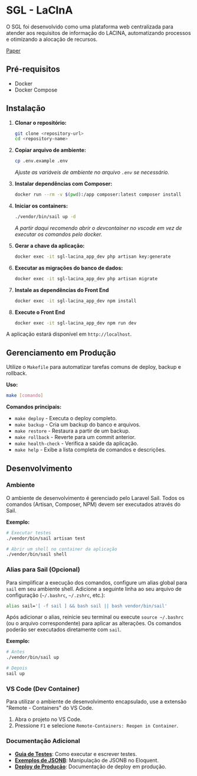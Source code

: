 # SGL - LaCInA

O SGL foi desenvolvido como uma plataforma web centralizada para atender aos requisitos de informação do LACINA, automatizando processos e otimizando a alocação de recursos.

[Paper](https://drive.google.com/file/d/1DGJ1X8XbEowwcvHyeO0IlEcSHr7eRtOD/view?usp=sharing)

## Pré-requisitos

- Docker
- Docker Compose

## Instalação

1.  **Clonar o repositório:**

    ```bash
    git clone <repository-url>
    cd <repository-name>
    ```

2.  **Copiar arquivo de ambiente:**

    ```bash
    cp .env.example .env
    ```

    _Ajuste as variáveis de ambiente no arquivo `.env` se necessário._

3.  **Instalar dependências com Composer:**

    ```bash
    docker run --rm -v $(pwd):/app composer:latest composer install
    ```

4.  **Iniciar os containers:**

    ```bash
    ./vendor/bin/sail up -d
    ```

    _A partir daqui recomendo abrir o devcontainer no vscode em vez de executar os comandos pelo docker._

5.  **Gerar a chave da aplicação:**

    ```bash
    docker exec -it sgl-lacina_app_dev php artisan key:generate
    ```

6.  **Executar as migrações do banco de dados:**

    ```bash
    docker exec -it sgl-lacina_app_dev php artisan migrate
    ```

7. **Instale as dependências do Front End**

    ```bash
    docker exec -it sgl-lacina_app_dev npm install
    ```

8. **Execute o Front End**

    ```bash
    docker exec -it sgl-lacina_app_dev npm run dev
    ```

A aplicação estará disponível em `http://localhost`.

## Gerenciamento em Produção

Utilize o `Makefile` para automatizar tarefas comuns de deploy, backup e rollback.

**Uso:**

```bash
make [comando]
```

**Comandos principais:**

- `make deploy` - Executa o deploy completo.
- `make backup` - Cria um backup do banco e arquivos.
- `make restore` - Restaura a partir de um backup.
- `make rollback` - Reverte para um commit anterior.
- `make health-check` - Verifica a saúde da aplicação.
- `make help` - Exibe a lista completa de comandos e descrições.

## Desenvolvimento

### Ambiente

O ambiente de desenvolvimento é gerenciado pelo Laravel Sail. Todos os comandos (Artisan, Composer, NPM) devem ser executados através do Sail.

**Exemplo:**

```bash
# Executar testes
./vendor/bin/sail artisan test

# Abrir um shell no container da aplicação
./vendor/bin/sail shell
```

### Alias para Sail (Opcional)

Para simplificar a execução dos comandos, configure um alias global para `sail` em seu ambiente shell. Adicione a seguinte linha ao seu arquivo de configuração (`~/.bashrc`, `~/.zshrc`, etc.):

```bash
alias sail='[ -f sail ] && bash sail || bash vendor/bin/sail'
```

Após adicionar o alias, reinicie seu terminal ou execute `source ~/.bashrc` (ou o arquivo correspondente) para aplicar as alterações. Os comandos poderão ser executados diretamente com `sail`.

**Exemplo:**

```bash
# Antes
./vendor/bin/sail up

# Depois
sail up
```

### VS Code (Dev Container)

Para utilizar o ambiente de desenvolvimento encapsulado, use a extensão "Remote - Containers" do VS Code.

1.  Abra o projeto no VS Code.
2.  Pressione `F1` e selecione `Remote-Containers: Reopen in Container`.

### Documentação Adicional

- **[Guia de Testes](docs/testing.md)**: Como executar e escrever testes.
- **[Exemplos de JSONB](docs/examples/jsonb_examples.php)**: Manipulação de JSONB no Eloquent.
- **[Deploy de Produção](docs/deploy.md)**: Documentação de deploy em produção.
